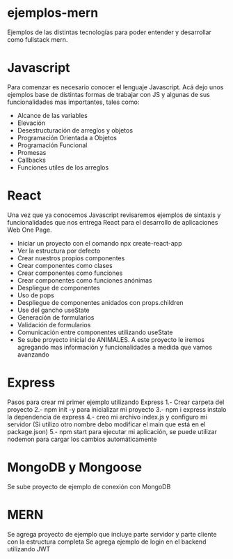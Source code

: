 # ejemplos-mern
Ejemplos de las distintas tecnologías para poder entender y desarrollar como fullstack mern.

# Javascript

Para comenzar es necesario conocer el lenguaje Javascript. Acá dejo unos ejemplos base de distintas formas de trabajar con JS y algunas de sus funcionalidades mas importantes, tales como:
- Alcance de las variables
- Elevación
- Desestructuración de arreglos y objetos
- Programación Orientada a Objetos
- Programación Funcional
- Promesas
- Callbacks
- Funciones utiles de los arreglos

# React
Una vez que ya conocemos Javascript revisaremos ejemplos de sintaxis y funcionalidades que nos entrega React para el desarrollo de aplicaciones Web One Page.
- Iniciar un proyecto con el comando npx create-react-app
- Ver la estructura por defecto
- Crear nuestros propios componentes
- Crear componentes como clases
- Crear componentes como funciones
- Crear componentes como funciones anónimas
- Despliegue de componentes 
- Uso de pops
- Despliegue de componentes anidados con props.children
- Use del gancho useState
- Generación de formularios
- Validación de formularios
- Comunicación entre componentes utilizando useState
- Se sube proyecto inicial de ANIMALES. A este proyecto le iremos agregando mas información y funcionalidades a medida que vamos avanzando

# Express
Pasos para crear mi primer ejemplo utilizando Express
1.- Crear carpeta del proyecto
2.- npm init -y     para inicializar mi proyecto
3.- npm i express   instalo la dependencia de express
4.- creo mi archivo index.js y configuro mi servidor (Si utilizo otro nombre debo modificar el main que está en el package.json)
5.- npm start     para ejecutar mi aplicación, se puede utilizar nodemon para cargar los cambios automáticamente

# MongoDB y Mongoose
Se sube proyecto de ejemplo de conexión con MongoDB

# MERN
Se agrega proyecto de ejemplo que incluye parte servidor y parte cliente con la estructura completa
Se agrega ejemplo de login en el backend utilizando JWT